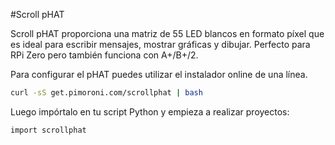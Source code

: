<!--
---
name: Scroll pHAT
class: board
type: display, led
formfactor: pHAT
manufacturer: Pimoroni
description: A 11 x 5 LED matrix
url: https://github.com/pimoroni/scroll-phat
github: https://github.com/pimoroni/scroll-phat
buy: https://shop.pimoroni.com/products/scroll-phat
image: 'scroll-phat.png'
pincount: 40
eeprom: no
power:
  '2':
ground:
  '6':
pin:
  '3':
    mode: i2c
  '5':
    mode: i2c
i2c:
  '0x60':
    name: Matrix LED driver
    device: IS31FL3730
install:
  'devices':
    - 'i2c'
  'apt':
    - 'python-smbus'
    - 'python3-smbus'
  'python':
    - 'scrollphat'
  'python3':
    - 'scrollphat'
-->
#Scroll pHAT

Scroll pHAT proporciona una matriz de 55 LED blancos en formato píxel que es ideal para escribir mensajes, mostrar gráficas y dibujar. Perfecto para RPi Zero pero también funciona con A+/B+/2.


Para configurar el pHAT puedes utilizar el instalador online de una línea.

```bash
curl -sS get.pimoroni.com/scrollphat | bash
```

Luego impórtalo en tu script Python y empieza a realizar proyectos:

```bash
import scrollphat
```
